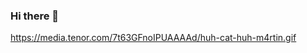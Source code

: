 ### Hi there 👋

<!--
**Dudabauer/Dudabauer** is a ✨ _special_ ✨ repository because its `README.md` (this file) appears on your GitHub profile.
Estou estudando na[Alura](http://www.alura.com.br)
Here are some ideas to get you started:

- 🔭 I’m currently working on ...
- 🌱 I’m currently learning ...
- 👯 I’m looking to collaborate on ...
- 🤔 I’m looking for help with ...
- 💬 Ask me about ...
- 📫 How to reach me: ...
- 😄 Pronouns: ...
- ⚡ Fun fact: ...
-->
https://media.tenor.com/7t63GFnoIPUAAAAd/huh-cat-huh-m4rtin.gif
